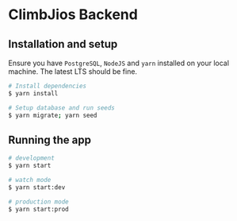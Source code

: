 # ClimbJios Backend

## Installation and setup
Ensure you have `PostgreSQL`, `NodeJS` and `yarn` installed on your local machine.
The latest LTS should be fine.

```bash
# Install dependencies
$ yarn install

# Setup database and run seeds
$ yarn migrate; yarn seed

```

## Running the app

```bash
# development
$ yarn start

# watch mode
$ yarn start:dev

# production mode
$ yarn start:prod
```

<!-- ## Test

```bash
# unit tests
$ npm run test

# e2e tests
$ npm run test:e2e

# test coverage
$ npm run test:cov
``` -->
